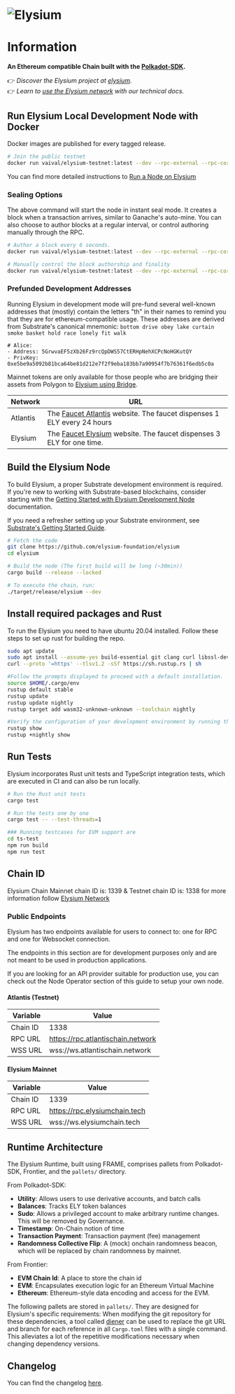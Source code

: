 # ![Elysium](https://cdn.elysiumchain.tech/elysium-chain-meta-image.png)

# Information
**An Ethereum compatible Chain built with the [Polkadot-SDK](https://github.com/paritytech/polkadot-sdk).**

👉 _Discover the Elysium project at [elysium](https://docs.elysiumchain.tech/docs/network-endpoints)._<br>
👉 _Learn to [use the Elysium network](https://docs.elysiumchain.tech/docs/intro) with our technical docs._<br>

## Run Elysium Local Development Node with Docker

Docker images are published for every tagged release.

```bash
# Join the public testnet
docker run vaival/elysium-testnet:latest --dev --rpc-external --rpc-cors all
```

You can find more detailed instructions to [Run a Node on Elysium
](https://docs.elysiumchain.tech/docs/node-operator/dev-node)


### Sealing Options

The above command will start the node in instant seal mode. It creates a block when a transaction arrives, similar to Ganache's auto-mine. You can also choose to author blocks at a regular interval, or control authoring manually through the RPC.

```bash
# Author a block every 6 seconds.
docker run vaival/elysium-testnet:latest --dev --rpc-external --rpc-cors all --sealing 6000

# Manually control the block authorship and finality
docker run vaival/elysium-testnet:latest --dev --rpc-external --rpc-cors all --sealing manual
```

### Prefunded Development Addresses

Running Elysium in development mode will pre-fund several well-known addresses that (mostly) contain the letters "th" in their names to remind you that they are for ethereum-compatible usage. These addresses are derived from
Substrate's canonical mnemonic: `bottom drive obey lake curtain smoke basket hold race lonely fit walk`

```
# Alice:
- Address: 5GrwvaEF5zXb26Fz9rcQpDWS57CtERHpNehXCPcNoHGKutQY
- PrivKey: 0xe5be9a5092b81bca64be81d212e7f2f9eba183bb7a90954f7b76361f6edb5c0a
```

Mainnet tokens are only available for those people who are bridging their assets from Polygon to [Elysium using Bridge](https://bridge.elysiumchain.tech).

| Network  | URL	                                                                                                            | 
|----------|-----------------------------------------------------------------------------------------------------------------|
| Atlantis | The [Faucet Atlantis](https://faucet.atlantischain.network/) website. The faucet dispenses 1 ELY every 24 hours | 
| Elysium  | The [Faucet Elysium](https://faucet.elysiumchain.tech/) website. The faucet dispenses 3 ELY for one time.       |

## Build the Elysium Node

To build Elysium, a proper Substrate development environment is required. If you're new to working with Substrate-based blockchains, consider starting with the [Getting Started with Elysium Development Node](https://docs.elysiumchain.tech/docs/category/node-operator) documentation.

If you need a refresher setting up your Substrate environment, see [Substrate's Getting Started Guide](https://substrate.dev/docs/en/knowledgebase/getting-started/).

```bash
# Fetch the code
git clone https://github.com/elysium-foundation/elysium
cd elysium

# Build the node (The first build will be long (~30min))
cargo build --release --locked

# To execute the chain, run:
./target/release/elysium --dev

```

## Install required packages and Rust
To run the Elysium you need to have ubuntu 20.04 installed. Follow these steps to set up rust for building the repo.

```bash
sudo apt update
sudo apt install --assume-yes build-essential git clang curl libssl-dev protobuf-compiler llvm libudev-dev make
curl --proto '=https' --tlsv1.2 -sSf https://sh.rustup.rs | sh

#Follow the prompts displayed to proceed with a default installation.
source $HOME/.cargo/env
rustup default stable
rustup update
rustup update nightly
rustup target add wasm32-unknown-unknown --toolchain nightly

#Verify the configuration of your development environment by running the following command:
rustup show
rustup +nightly show
```

## Run Tests

Elysium incorporates Rust unit tests and TypeScript integration tests, which are executed in CI and can also be run locally.

```bash
# Run the Rust unit tests
cargo test

# Run the tests one by one
cargo test -- --test-threads=1

### Running testcases for EVM support are
cd ts-test 
npm run build
npm run test
```
## Chain ID

Elysium Chain Mainnet chain ID is: 1339 & Testnet chain ID is: 1338 for more information follow [Elysium Network](/docs/intro#elysium-networks)

### Public Endpoints

Elysium has two endpoints available for users to connect to: one for RPC and one for Websocket connection.

The endpoints in this section are for development purposes only and are not meant to be used in production applications.

If you are looking for an API provider suitable for production use, you can check out the Node Operator section of
this guide to setup your own node.

#### Atlantis (Testnet)

| Variable  | Value                             |
|-----------|-----------------------------------|
| Chain ID	 | 1338                              |
| RPC URL   | https://rpc.atlantischain.network | 
| WSS URL	  | wss://ws.atlantischain.network    | 

#### Elysium Mainnet

| Variable  | Value                         |
|-----------|-------------------------------|
| Chain ID	 | 1339                          |
| RPC URL   | https://rpc.elysiumchain.tech | 
| WSS URL	  | wss://ws.elysiumchain.tech    | 


## Runtime Architecture

The Elysium Runtime, built using FRAME, comprises pallets from Polkadot-SDK, Frontier, and the `pallets/` directory.

From Polkadot-SDK:

- **Utility**: Allows users to use derivative accounts, and batch calls
- **Balances**: Tracks ELY token balances
- **Sudo**: Allows a privileged account to make arbitrary runtime changes. This will be removed by Governance.
- **Timestamp**: On-Chain notion of time
- **Transaction Payment**: Transaction payment (fee) management
- **Randomness Collective Flip**: A (mock) onchain randomness beacon, which will be replaced by chain randomness by mainnet.

From Frontier:

- **EVM Chain Id**: A place to store the chain id
- **EVM**: Encapsulates execution logic for an Ethereum Virtual Machine
- **Ethereum**: Ethereum-style data encoding and access for the EVM.

The following pallets are stored in `pallets/`. They are designed for Elysium's specific requirements:
When modifying the git repository for these dependencies, a tool called [diener](https://github.com/bkchr/diener) can be used to replace the git URL and branch for each reference in all `Cargo.toml` files with a single command. This alleviates a lot of the repetitive modifications necessary when changing dependency versions.

## Changelog

You can find the changelog [here](./CHANGELOG.md).
